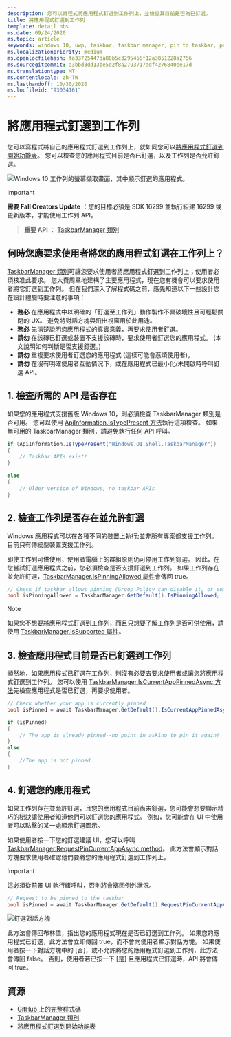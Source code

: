 ```yaml
---
description: 您可以寫程式將應用程式釘選到工作列上，並檢查其目前是否為已釘選。
title: 將應用程式釘選到工作列
template: detail.hbs
ms.date: 09/24/2020
ms.topic: article
keywords: windows 10, uwp, taskbar, taskbar manager, pin to taskbar, primary tile, 工作列, 工作列管理員, 釘選到工作列, 主要磚
ms.localizationpriority: medium
ms.openlocfilehash: fa33725447da80b5c3295455f12a3851228a2756
ms.sourcegitcommit: a3bbd3dd13be5d2f8a2793717adf4276840ee17d
ms.translationtype: MT
ms.contentlocale: zh-TW
ms.lasthandoff: 10/30/2020
ms.locfileid: "93034161"
---
```

# <a name="pin-your-app-to-the-taskbar"></a>將應用程式釘選到工作列

您可以寫程式將自己的應用程式釘選到工作列上，就如同您可以[將應用程式釘選到開始功能表](tiles-and-notifications/primary-tile-apis.md)。 您可以檢查您的應用程式目前是否已釘選，以及工作列是否允許釘選。 

![Windows 10 工作列的螢幕擷取畫面，其中顯示釘選的應用程式。](images/taskbar/taskbar.png)

> [!IMPORTANT]
> **需要 Fall Creators Update** ：您的目標必須是 SDK 16299 並執行組建 16299 或更新版本，才能使用工作列 API。

> **重要 API** ： [TaskbarManager 類別](/uwp/api/windows.ui.shell.taskbarmanager) 


## <a name="when-should-you-ask-the-user-to-pin-your-app-to-the-taskbar"></a>何時您應要求使用者將您的應用程式釘選在工作列上？ 

[TaskbarManager 類別](/uwp/api/windows.ui.shell.taskbarmanager)可讓您要求使用者將應用程式釘選到工作列上；使用者必須核准此要求。 您大費周章地建構了主要應用程式，現在您有機會可以要求使用者將它釘選到工作列。 但在我們深入了解程式碼之前，應先知道以下一些設計您在設計體驗時要注意的事項：

* **務必** 在應用程式中以明確的「釘選至工作列」動作製作不具破壞性且可輕鬆關閉的 UX。 避免將對話方塊與飛出視窗用於此用途。 
* **務必** 先清楚說明您應用程式的真實意義，再要求使用者釘選。
* **請勿** 在該磚已釘選或裝置不支援該磚時，要求使用者釘選您的應用程式。 (本文說明如何判斷是否支援釘選。)
* **請勿** 重複要求使用者釘選您的應用程式 (這樣可能會惹煩使用者)。
* **請勿** 在沒有明確使用者互動情況下，或在應用程式已最小化/未開啟時呼叫釘選 API。


## <a name="1-check-whether-the-required-apis-exist"></a>1. 檢查所需的 API 是否存在

如果您的應用程式支援舊版 Windows 10，則必須檢查 TaskbarManager 類別是否可用。 您可以使用 [ApiInformation.IsTypePresent 方法](/uwp/api/windows.foundation.metadata.apiinformation#Windows_Foundation_Metadata_ApiInformation_IsTypePresent_System_String_)執行這項檢查。 如果無可用的 TaskbarManager 類別，請避免執行任何 API 呼叫。

```csharp
if (ApiInformation.IsTypePresent("Windows.UI.Shell.TaskbarManager"))
{
    // Taskbar APIs exist!
}

else
{
    // Older version of Windows, no taskbar APIs
}
```


## <a name="2-check-whether-taskbar-is-present-and-allows-pinning"></a>2. 檢查工作列是否存在並允許釘選

Windows 應用程式可以在各種不同的裝置上執行;並非所有專案都支援工作列。 目前只有傳統型裝置支援工作列。 

即使工作列可供使用，使用者電腦上的群組原則仍可停用工作列釘選。 因此，在您嘗試釘選應用程式之前，您必須檢查是否支援釘選到工作列。 如果工作列存在並允許釘選，[TaskbarManager.IsPinningAllowed 屬性](/uwp/api/windows.ui.shell.taskbarmanager.IsPinningAllowed)會傳回 true。 

```csharp
// Check if taskbar allows pinning (Group Policy can disable it, or some device families don't have taskbar)
bool isPinningAllowed = TaskbarManager.GetDefault().IsPinningAllowed;
```

> [!NOTE]
> 如果您不想要將應用程式釘選到工作列，而且只想要了解工作列是否可供使用，請使用 [TaskbarManager.IsSupported 屬性](/uwp/api/windows.ui.shell.taskbarmanager.IsSupported)。


## <a name="3-check-whether-your-app-is-currently-pinned-to-the-taskbar"></a>3. 檢查應用程式目前是否已釘選到工作列

顯然地，如果應用程式已釘選在工作列，則沒有必要去要求使用者或讓您將應用程式釘選到工作列。 您可以使用 [TaskbarManager.IsCurrentAppPinnedAsync 方法](/uwp/api/windows.ui.shell.taskbarmanager.IsCurrentAppPinnedAsync)先檢查應用程式是否已釘選，再要求使用者。

```csharp
// Check whether your app is currently pinned
bool isPinned = await TaskbarManager.GetDefault().IsCurrentAppPinnedAsync();

if (isPinned)
{
    // The app is already pinned--no point in asking to pin it again!
}
else 
{
    //The app is not pinned. 
}
```


##  <a name="4-pin-your-app"></a>4. 釘選您的應用程式

如果工作列存在並允許釘選，且您的應用程式目前尚未釘選，您可能會想要顯示精巧的秘訣讓使用者知道他們可以釘選您的應用程式。 例如，您可能會在 UI 中使用者可以點擊的某一處顯示釘選圖示。 

如果使用者按一下您的釘選建議 UI，您可以呼叫 [TaskbarManager.RequestPinCurrentAppAsync method](/uwp/api/windows.ui.shell.taskbarmanager.RequestPinCurrentAppAsync)。 此方法會顯示對話方塊要求使用者確認他們要將您的應用程式釘選到工作列上。

> [!IMPORTANT]
> 這必須從前景 UI 執行緒呼叫，否則將會擲回例外狀況。

```csharp
// Request to be pinned to the taskbar
bool isPinned = await TaskbarManager.GetDefault().RequestPinCurrentAppAsync();
```

![釘選對話方塊](images/taskbar/pin-dialog.png)

此方法會傳回布林值，指出您的應用程式現在是否已釘選到工作列。 如果您的應用程式已釘選，此方法會立即傳回 true，而不會向使用者顯示對話方塊。 如果使用者按一下對話方塊中的 \[否\]，或不允許將您的應用程式釘選到工作列，此方法會傳回 false。 否則，使用者若已按一下 \[是\] 且應用程式已釘選時，API 將會傳回 true。


## <a name="resources"></a>資源

* [GitHub 上的完整程式碼](https://github.com/WindowsNotifications/quickstart-pin-to-taskbar)
* [TaskbarManager 類別](/uwp/api/windows.ui.shell.taskbarmanager)
* [將應用程式釘選到開始功能表](tiles-and-notifications/primary-tile-apis.md)
